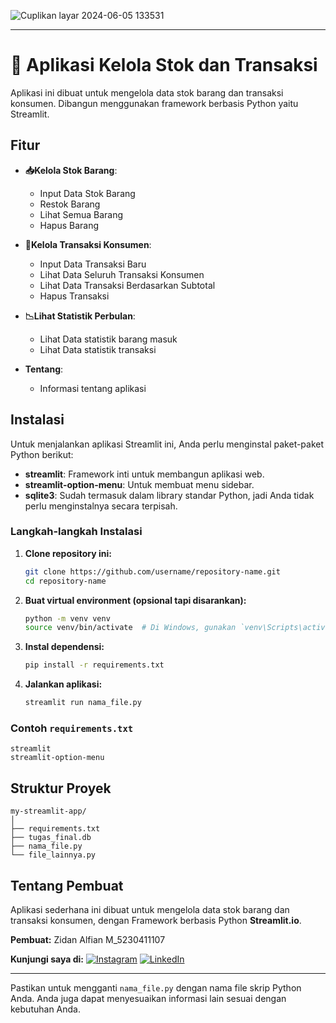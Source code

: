 ![Cuplikan layar 2024-06-05 133531](https://github.com/kangzid/struktur_data_final/assets/102877403/fd28548d-7926-4d15-9bcb-fca5ef452b75)

---

# 🛄 Aplikasi Kelola Stok dan Transaksi

Aplikasi ini dibuat untuk mengelola data stok barang dan transaksi konsumen. Dibangun menggunakan framework berbasis Python yaitu Streamlit.

## Fitur

- **📥Kelola Stok Barang**:
  - Input Data Stok Barang
  - Restok Barang
  - Lihat Semua Barang
  - Hapus Barang

- **💸Kelola Transaksi Konsumen**:
  - Input Data Transaksi Baru
  - Lihat Data Seluruh Transaksi Konsumen
  - Lihat Data Transaksi Berdasarkan Subtotal
  - Hapus Transaksi
- **📉Lihat Statistik Perbulan**:
  - Lihat Data statistik barang masuk
  - Lihat Data statistik transaksi 
    
- **Tentang**:
  - Informasi tentang aplikasi 

## Instalasi

Untuk menjalankan aplikasi Streamlit ini, Anda perlu menginstal paket-paket Python berikut:

- **streamlit**: Framework inti untuk membangun aplikasi web.
- **streamlit-option-menu**: Untuk membuat menu sidebar.
- **sqlite3**: Sudah termasuk dalam library standar Python, jadi Anda tidak perlu menginstalnya secara terpisah.

### Langkah-langkah Instalasi

1. **Clone repository ini:**

    ```bash
    git clone https://github.com/username/repository-name.git
    cd repository-name
    ```

2. **Buat virtual environment (opsional tapi disarankan):**

    ```bash
    python -m venv venv
    source venv/bin/activate  # Di Windows, gunakan `venv\Scripts\activate`
    ```

3. **Instal dependensi:**

    ```bash
    pip install -r requirements.txt
    ```

4. **Jalankan aplikasi:**

    ```bash
    streamlit run nama_file.py
    ```

### Contoh `requirements.txt`

```plaintext
streamlit
streamlit-option-menu
```

## Struktur Proyek

```
my-streamlit-app/
│
├── requirements.txt
├── tugas_final.db
├── nama_file.py
└── file_lainnya.py
```

## Tentang Pembuat

Aplikasi sederhana ini dibuat untuk mengelola data stok barang dan transaksi konsumen, dengan Framework berbasis Python **Streamlit.io**.

**Pembuat:** Zidan Alfian M_5230411107

**Kunjungi saya di:**
[![Instagram](https://img.shields.io/badge/Instagram-Profile-red?logo=instagram)](https://www.instagram.com/kangz.id/)
[![LinkedIn](https://img.shields.io/badge/LinkedIn-Profile-blue?logo=linkedin)](https://www.linkedin.com/in/zalfyan-8263ba281)

---

Pastikan untuk mengganti `nama_file.py` dengan nama file skrip Python Anda. Anda juga dapat menyesuaikan informasi lain sesuai dengan kebutuhan Anda.

